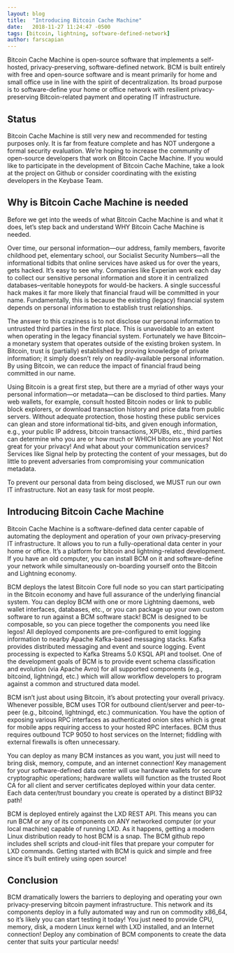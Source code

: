 ```yaml
---
layout: blog
title:  "Introducing Bitcoin Cache Machine"
date:   2018-11-27 11:24:47 -0500
tags: [bitcoin, lightning, software-defined-network]
author: farscapian
---
```


Bitcoin Cache Machine is open-source software that implements a self-hosted, privacy-preserving, software-defined network. BCM is built entirely with free and open-source software and is meant primarily for home and small office use in line with the spirit of decentralization. Its broad purpose is to software-define your home or office network with resilient privacy-preserving Bitcoin-related payment and operating IT infrastructure.

## Status

Bitcoin Cache Machine is still very new and recommended for testing purposes only. It is far from feature complete and has NOT undergone a formal security evaluation. We’re hoping to increase the community of open-source developers that work on Bitcoin Cache Machine. If you would like to participate in the development of Bitcoin Cache Machine, take a look at the project on Github or consider coordinating with the existing developers in the Keybase Team.

## Why is Bitcoin Cache Machine is needed

Before we get into the weeds of what Bitcoin Cache Machine is and what it does, let’s step back and understand WHY Bitcoin Cache Machine is needed.

Over time, our personal information—our address, family members, favorite childhood pet, elementary school, our Socialist Security Numbers—all the informational tidbits that online services have asked us for over the years, gets hacked. It’s easy to see why. Companies like Experian work each day to collect our sensitive personal information and store it in centralized databases–veritable honeypots for would-be hackers. A single successful hack makes it far more likely that financial fraud will be committed in your name. Fundamentally, this is because the existing (legacy) financial system depends on personal information to establish trust relationships.

The answer to this craziness is to not disclose our personal information to untrusted third parties in the first place. This is unavoidable to an extent when operating in the legacy financial system. Fortunately we have Bitcoin–a monetary system that operates outside of the existing broken system. In Bitcoin, trust is (partially) established by proving knowledge of private information; it simply doesn’t rely on readily-available personal information. By using Bitcoin, we can reduce the impact of financial fraud being committed in our name.

Using Bitcoin is a great first step, but there are a myriad of other ways your personal information—or metadata—can be disclosed to third parties. Many web wallets, for example, consult hosted Bitcoin nodes or link to public block explorers, or download transaction history and price data from public servers. Without adequate protection, those hosting these public services can glean and store informational tid-bits, and given enough information, e.g., your public IP address, bitcoin transactions, XPUBs, etc., third parties can determine who you are or how much or WHICH bitcoins are yours! Not great for your privacy! And what about your communication services? Services like Signal help by protecting the content of your messages, but do little to prevent adversaries from compromising your communication metadata.

To prevent our personal data from being disclosed, we MUST run our own IT infrastructure. Not an easy task for most people.

## Introducing Bitcoin Cache Machine

Bitcoin Cache Machine is a software-defined data center capable of automating the deployment and operation of your own privacy-preserving IT infrastructure. It allows you to run a fully-operational data center in your home or office. It’s a platform for bitcoin and lightning-related development. If you have an old computer, you can install BCM on it and software-define your network while simultaneously on-boarding yourself onto the Bitcoin and Lightning economy.

BCM deploys the latest Bitcoin Core full node so you can start participating in the Bitcoin economy and have full assurance of the underlying financial system. You can deploy BCM with one or more Lightning daemons, web wallet interfaces, databases, etc., or you can package up your own custom software to run against a BCM software stack! BCM is designed to be composable, so you can piece together the components you need like legos! All deployed components are pre-configured to emit logging information to nearby Apache Kafka-based messaging stacks. Kafka provides distributed messaging and event and source logging. Event processing is expected to Kafka Streams 5.0 KSQL API and toolset. One of the development goals of BCM is to provide event schema classification and evolution (via Apache Avro) for all supported components (e.g., bitcoind, lightningd, etc.) which will allow workflow developers to program against a common and structured data model.

BCM isn’t just about using Bitcoin, it’s about protecting your overall privacy. Whenever possible, BCM uses TOR for outbound client/server and peer-to-peer (e.g., bitcoind, lightningd, etc.) communication. You have the option of exposing various RPC interfaces as authenticated onion sites which is great for mobile apps requiring access to your hosted RPC interfaces. BCM thus requires outbound TCP 9050 to host services on the Internet; fiddling with external firewalls is often unnecessary.

You can deploy as many BCM instances as you want, you just will need to bring disk, memory, compute, and an internet connection! Key management for your software-defined data center will use hardware wallets for secure cryptographic operations; hardware wallets will function as the trusted Root CA for all client and server certificates deployed within your data center. Each data center/trust boundary you create is operated by a distinct BIP32 path!

BCM is deployed entirely against the LXD REST API. This means you can run BCM or any of its components on ANY networked computer (or your local machine) capable of running LXD. As it happens, getting a modern Linux distribution ready to host BCM is a snap. The BCM github repo includes shell scripts and cloud-init files that prepare your computer for LXD commands. Getting started with BCM is quick and simple and free since it’s built entirely using open source!

## Conclusion

BCM dramatically lowers the barriers to deploying and operating your own privacy-preserving bitcoin payment infrastructure. This network and its components deploy in a fully automated way and run on commodity x86_64, so it’s likely you can start testing it today! You just need to provide CPU, memory, disk, a modern Linux kernel with LXD installed, and an Internet connection! Deploy any combination of BCM components to create the data center that suits your particular needs!